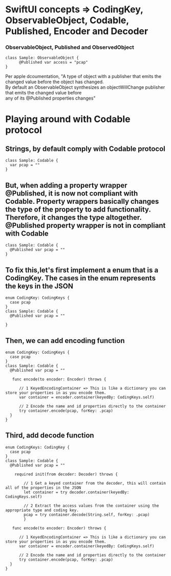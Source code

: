 # SwiftUI concepts => CodingKey, ObservableObject, Codable, Published, Encoder and Decoder

### ObservableObject, Published and ObservedObject
```
class Sample: ObservableObject {
      @Published var access = "pcap"
}
```
Per apple dcoumentation, "A type of object with a publisher that emits the changed value before the object has changed.    
By default an ObservableObject synthesizes an objectWillChange publisher that emits the changed value before  
any of its @Published properties changes"


# Playing around with Codable protocol

## Strings, by default comply with Codable protocol
```
class Sample: Codable {
  var pcap = ""
}
```

## But, when adding a property wrapper @Published, it is now not compliant with Codable. Property wrappers basically changes the type of the property to add functionality. Therefore, it changes the type altogether. @Published property wrapper is not in compliant with Codable
```
class Sample: Codable {
  @Published var pcap = ""
}
```
## To fix this,let's first implement a enum that is a CodingKey. The cases in the enum represents the keys in the JSON 
```
enum CodingKey: CodingKeys {
  case pcap
}
class Sample: Codable {
  @Published var pcap = ""
 
}
```
## Then, we can add encoding function 
```
enum CodingKey: CodingKeys {
  case pcap
}
class Sample: Codable {
  @Published var pcap = ""
 
   func encode(to encoder: Encoder) throws {
  
      // 1 KeyedEncodingContainer => This is like a dictionary you can store your properties in as you encode them. 
      var container = encoder.container(keyedBy: CodingKeys.self)
      
      // 2 Encode the name and id properties directly to the container
      try container.encode(pcap, forKey: .pcap)
  }
}
```

## Third, add decode function
```
enum CodingKeys: CodingKey {
  case pcap
}
class Sample: Codable {
  @Published var pcap = ""
    
    required init(from decoder: Decoder) throws {
    
        // 1 Get a keyed container from the decoder, this will contain all of the properties in the JSON
        let container = try decoder.container(keyedBy: CodingKeys.self)
        
        // 2 Extract the access values from the container using the appropriate type and coding key.
        pcap = try container.decode(String.self, forKey: .pcap)
        }
        
   func encode(to encoder: Encoder) throws {
  
      // 1 KeyedEncodingContainer => This is like a dictionary you can store your properties in as you encode them. 
      var container = encoder.container(keyedBy: CodingKeys.self)
      
      // 2 Encode the name and id properties directly to the container
      try container.encode(pcap, forKey: .pcap)
  }
}
```



